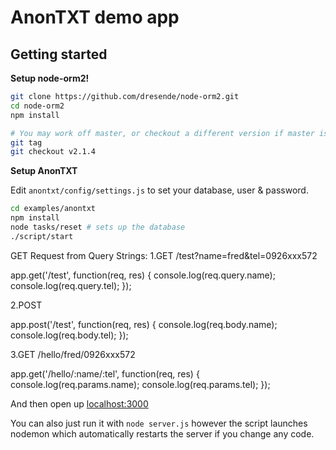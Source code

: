 # AnonTXT demo app

## Getting started

**Setup node-orm2!**

```bash
git clone https://github.com/dresende/node-orm2.git
cd node-orm2
npm install

# You may work off master, or checkout a different version if master is broken:
git tag
git checkout v2.1.4
```

**Setup AnonTXT**

Edit `anontxt/config/settings.js` to set your database, user & password.

```bash
cd examples/anontxt
npm install
node tasks/reset # sets up the database
./script/start
```

GET Request from Query Strings:
1.GET /test?name=fred&tel=0926xxx572

  app.get('/test', function(req, res) {
      console.log(req.query.name);
      console.log(req.query.tel);
  });

2.POST

  app.post('/test', function(req, res) {
      console.log(req.body.name);
      console.log(req.body.tel);
  });

3.GET /hello/fred/0926xxx572

 app.get('/hello/:name/:tel', function(req, res) {
     console.log(req.params.name);
     console.log(req.params.tel);
 });

And then open up [localhost:3000](http://localhost:3000/)

You can also just run it with `node server.js` however the script launches nodemon which
automatically restarts the server if you change any code.
